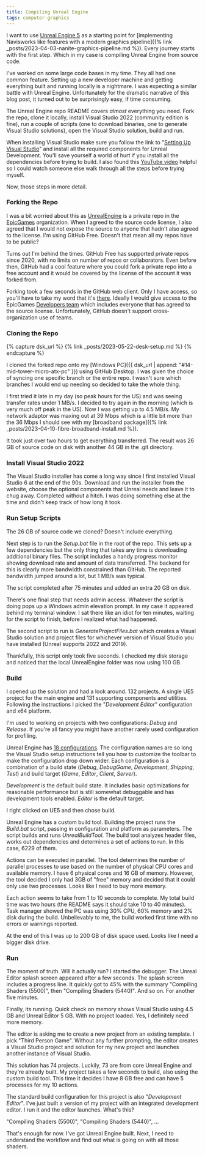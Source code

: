 ```yaml
---
title: Compiling Unreal Engine
tags: computer-graphics
---
```


I want to use [Unreal Engine 5](https://docs.unrealengine.com/5.1/en-US/) as a starting point for [implementing Navisworks like features with a modern graphics pipeline]({% link _posts/2023-04-03-nanite-graphics-pipeline.md %}). Every journey starts with the first step. Which in my case is compiling Unreal Engine from source code.

I've worked on some large code bases in my time. They all had one common feature. Setting up a new developer machine and getting everything built and running locally is a nightmare. I was expecting a similar battle with Unreal Engine. Unfortunately for the dramatic narrative of this blog post, it turned out to be surprisingly easy, if time consuming. 

The Unreal Engine repo README covers *almost* everything you need. Fork the repo, clone it locally, install Visual Studio 2022 (community edition is fine), run a couple of scripts (one to download binaries, one to generate Visual Studio solutions), open the Visual Studio solution, build and run. 

When installing Visual Studio make sure you follow the link to "[Setting Up Visual Studio](https://docs.unrealengine.com/5.2/en-US/setting-up-visual-studio-development-environment-for-cplusplus-projects-in-unreal-engine/)" and install all the required components for Unreal Development. You'll save yourself a world of hurt if you install all the dependencies before trying to build. I also found this [YouTube video](https://youtu.be/8xJRr6Yr_LU) helpful so I could watch someone else walk through all the steps before trying myself.

Now, those steps in more detail.

### Forking the Repo

I was a bit worried about this as [UnrealEngine](https://github.com/EpicGames/UnrealEngine) is a private repo in the [EpicGames](https://github.com/EpicGames) organization. When I agreed to the source code license, I also agreed that I would not expose the source to anyone that hadn't also agreed to the license. I'm using GitHub Free. Doesn't that mean all my repos have to be public?

Turns out I'm behind the times. GitHub Free has supported private repos since 2020, with no limits on number of repos or collaborators. Even before then, GitHub had a cool feature where you could fork a private repo into a free account and it would be covered by the license of the account it was forked from. 

Forking took a few seconds in the GitHub web client. Only I have access, so you'll have to take my word that it's [there](https://github.com/TheCandidStartup/UnrealEngine). Ideally I would give access to the EpicGames [Developers team](https://github.com/orgs/EpicGames/teams/developers) which includes everyone that has agreed to the source license. Unfortunately, GitHub doesn't support cross-organization use of teams. 

### Cloning the Repo

{% capture dsk_url %}
{% link _posts/2023-05-22-desk-setup.md %}
{% endcapture %}

 I cloned the forked repo onto my [Windows PC]({{ dsk_url | append: "#14-mid-tower-micro-atx-pc" }}) using GitHub Desktop. I was given the choice of syncing one specific branch or the entire repo. I wasn't sure which branches I would end up needing so decided to take the whole thing.

 I first tried it late in my day (so peak hours for the US) and was seeing transfer rates under 1 MB/s. I decided to try again in the morning (which is very much off peak in the US). Now I was getting up to 4.5 MB/s. My network adaptor was maxing out at 39 Mbps which is a little bit more than the 36 Mbps I should see with my [broadband package]({% link _posts/2023-04-10-fibre-broadband-install.md %}).

It took just over two hours to get everything transferred. The result was 26 GB of source code on disk with another 44 GB in the .git directory.

### Install Visual Studio 2022

The Visual Studio installer has come a long way since I first installed Visual Studio 6 at the end of the 90s. Download and run the installer from the website, choose the optional components that Unreal needs and leave it to chug away. Completed without a hitch. I was doing something else at the time and didn't keep track of how long it took.

### Run Setup Scripts

The 26 GB of source code we cloned? Doesn't include everything. 

Next step is to run the *Setup.bat* file in the root of the repo. This sets up a few dependencies but the only thing that takes any time is downloading additional binary files. The script includes a handy progress monitor showing download rate and amount of data transferred. The backend for this is clearly more bandwidth constrained than GitHub. The reported bandwidth jumped around a lot, but 1 MB/s was typical.

The script completed after 75 minutes and added an extra 20 GB on disk. 

There's one final step that needs admin access. Whatever the script is doing pops up a Windows admin elevation prompt. In my case it appeared behind my terminal window. I sat there like an idiot for ten minutes, waiting for the script to finish, before I realized what had happened.

The second script to run is *GenerateProjectFiles.bat* which creates a Visual Studio solution and project files for whichever version of Visual Studio you have installed (Unreal supports 2022 and 2019).

Thankfully, this script only took five seconds. I checked my disk storage and noticed that the local UnrealEngine folder was now using 100 GB.

### Build

I opened up the solution and had a look around. 132 projects. A single UE5 project for the main engine and 131 supporting components and utilities. Following the instructions I picked the "*Development Editor*" configuration and x64 platform. 

I'm used to working on projects with two configurations: *Debug* and *Release*. If you're all fancy you might have another rarely used configuration for profiling. 

Unreal Engine has [18 configurations](https://docs.unrealengine.com/5.2/en-US/build-configurations-reference-for-unreal-engine/). The configuration names are so long the Visual Studio setup instructions tell you how to customize the toolbar to make the configuration drop down wider. Each configuration is a combination of a build state (*Debug*, *DebugGame*, *Development*, *Shipping*, *Test*) and build target (*Game*, *Editor*, *Client*, *Server*). 

*Development* is the default build state. It includes basic optimizations for reasonable performance but is still somewhat debuggable and has development tools enabled. *Editor* is the default target. 

I right clicked on UE5 and then chose build.

Unreal Engine has a custom build tool. Building the project runs the *Build.bat* script, passing in configuration and platform as parameters. The script builds and runs *UnrealBuildTool*. The build tool analyzes header files, works out dependencies and determines a set of actions to run. In this case, 6229 of them. 

Actions can be executed in parallel. The tool determines the number of parallel processes to use based on the number of physical CPU cores and available memory. I have 6 physical cores and 16 GB of memory. However, the tool decided I only had 3GB of "free" memory and decided that it could only use two processes. Looks like I need to buy more memory.

Each action seems to take from 1 to 10 seconds to complete. My total build time was two hours (the README says it should take 10 to 40 minutes). Task manager showed the PC was using 30% CPU, 60% memory and 2% disk during the build. Unbelievably to me, the build worked first time with no errors or warnings reported.

At the end of this I was up to 200 GB of disk space used. Looks like I need a bigger disk drive.

### Run

The moment of truth. Will it actually run? I started the debugger. The Unreal Editor splash screen appeared after a few seconds. The splash screen includes a progress line. It quickly got to 45% with the summary "Compiling Shaders (5500)", then "Compiling Shaders (5440)". And so on. For another five minutes. 

Finally, its running. Quick check on memory shows Visual Studio using 4.5 GB and Unreal Editor 5 GB. With no project loaded. Yes, I definitely need more memory. 

The editor is asking me to create a new project from an existing template. I pick "Third Person Game". Without any further prompting, the editor creates a Visual Studio project and solution for my new project and launches another instance of Visual Studio.

This solution has 74 projects. Luckily, 73 are from core Unreal Engine and they're already built. My project takes a few seconds to build, also using the custom build tool. This time it decides I have 8 GB free and can have 5 processes for my 10 actions.

The standard build configuration for this project is also "*Development Editor*". I've just built a version of my project with an integrated development editor. I run it and the editor launches. What's this?

"Compiling Shaders (5500)", "Compiling Shaders (5440)", ...

That's enough for now. I've got Unreal Engine built. Next, I need to understand the workflow and find out what is going on with all those shaders.

